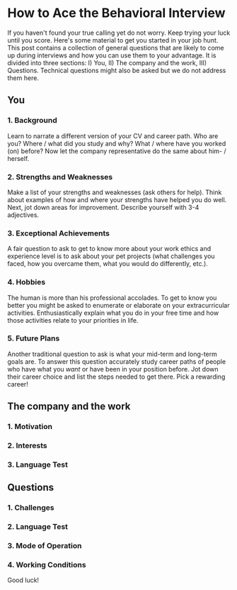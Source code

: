 # How to Ace the Behavioral Interview

If you haven't found your true calling yet do not worry. Keep trying your luck until you score. Here's some material to get you started in your job hunt. This post contains a collection of general questions that are likely to come up during interviews and how you can use them to your advantage. It is divided into three sections: I) You, II) The company and the work, III) Questions. Technical questions might also be asked but we do not address them here.

## You
### 1. Background
Learn to narrate a different version of your CV and career path. Who are you? Where / what did you study and why? What / where have you worked (on) before? Now let the company representative do the same about him- / herself.
### 2. Strengths and Weaknesses
Make a list of your strengths and weaknesses (ask others for help). Think about examples of how and where your strengths have helped you do well. Next, jot down areas for improvement. Describe yourself with 3-4 adjectives.
### 3. Exceptional Achievements
A fair question to ask to get to know more about your work ethics and experience level is to ask about your pet projects (what challenges you faced, how you overcame them, what you would do differently, etc.).
### 4. Hobbies
The human is more than his professional accolades. To get to know you better you might be asked to enumerate or elaborate on your extracurricular activities. Enthusiastically explain what you do in your free time and how those activities relate to your priorities in life.
### 5. Future Plans
Another traditional question to ask is what your mid-term and long-term goals are. To answer this question accurately study career paths of people who have what you *want* or have been in your position before. Jot down their career choice and list the steps needed to get there. Pick a rewarding career!
## The company and the work
### 1. Motivation
### 2. Interests
### 3. Language Test


## Questions
### 1. Challenges
### 2. Language Test
### 3. Mode of Operation
### 4. Working Conditions


Good luck!
